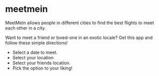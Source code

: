 # meetmein
MeetMeIn allows people in different cities to find the best flights to meet each other in a city. 

Want to meet a friend or loved-one in an exotic locale? Get this app and follow these simple directions!
- Select a date to meet.
- Select your location
- Select your friends location.
- Pick the option to your liking!
